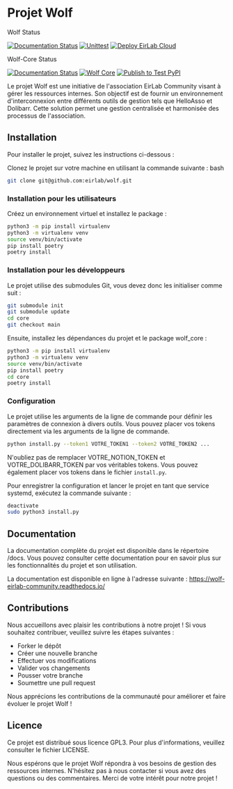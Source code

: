 # Projet Wolf

Wolf Status

[![Documentation Status](https://readthedocs.org/projects/wolf-eirlab-community/badge/?version=latest)](https://wolf-eirlab-community.readthedocs.io/?badge=latest) [![Unittest](https://github.com/Eirlab/wolf/actions/workflows/unittest.yml/badge.svg)](https://github.com/Eirlab/wolf/actions/workflows/unittest.yml) [![Deploy EirLab Cloud](https://github.com/Eirlab/wolf/actions/workflows/deploy_eirlab_cloud.yml/badge.svg)](https://github.com/Eirlab/wolf/actions/workflows/deploy.yml)

Wolf-Core Status

[![Documentation Status](https://readthedocs.org/projects/wolf-eirlab-community/badge/?version=latest)](https://wolf-eirlab-community.readthedocs.io/?badge=latest) [![Wolf Core](https://github.com/Eirlab/wolf-core/actions/workflows/unittest.yml/badge.svg)](https://github.com/Eirlab/wolf-core/actions/workflows/unittest.yml) [![Publish to Test PyPI](https://github.com/Eirlab/wolf-core/actions/workflows/publish.yaml/badge.svg)](https://github.com/Eirlab/wolf-core/actions/workflows/publish.yaml)

Le projet Wolf est une initiative de l'association EirLab Community visant à gérer les ressources internes. Son objectif
est de fournir un
environnement d'interconnexion entre différents outils de gestion tels que HelloAsso et Dolibarr. Cette solution permet
une gestion centralisée et
harmonisée des processus de l'association.

## Installation

Pour installer le projet, suivez les instructions ci-dessous :

Clonez le projet sur votre machine en utilisant la commande suivante :
bash

```bash
git clone git@github.com:eirlab/wolf.git
```

### Installation pour les utilisateurs

Créez un environnement virtuel et installez le package :

```bash
python3 -m pip install virtualenv
python3 -m virtualenv venv
source venv/bin/activate
pip install poetry
poetry install

```

### Installation pour les développeurs

Le projet utilise des submodules Git, vous devez donc les initialiser comme suit :

```bash
git submodule init
git submodule update
cd core
git checkout main
```

Ensuite, installez les dépendances du projet et le package wolf_core :

```bash
python3 -m pip install virtualenv
python3 -m virtualenv venv
source venv/bin/activate
pip install poetry
cd core
poetry install
```

### Configuration

Le projet utilise les arguments de la ligne de commande pour définir les paramètres de connexion à divers outils. Vous pouvez placer vos tokens directement via les arguments de la
ligne de commande.

```bash
python install.py --token1 VOTRE_TOKEN1 --token2 VOTRE_TOKEN2 ...
```

N'oubliez pas de remplacer VOTRE_NOTION_TOKEN et VOTRE_DOLIBARR_TOKEN par vos véritables tokens.
Vous pouvez également placer vos tokens dans le fichier `install.py`.

Pour enregistrer la configuration et lancer le projet en tant que service systemd, exécutez la commande suivante :

```bash
deactivate
sudo python3 install.py
```

## Documentation

La documentation complète du projet est disponible dans le répertoire /docs. Vous pouvez consulter cette documentation
pour en savoir plus sur les
fonctionnalités du projet et son utilisation.

La documentation est disponible en ligne à l'adresse suivante : https://wolf-eirlab-community.readthedocs.io/

## Contributions

Nous accueillons avec plaisir les contributions à notre projet ! Si vous souhaitez contribuer, veuillez suivre les
étapes suivantes :

- Forker le dépôt
- Créer une nouvelle branche
- Effectuer vos modifications
- Valider vos changements
- Pousser votre branche
- Soumettre une pull request

Nous apprécions les contributions de la communauté pour améliorer et faire évoluer le projet Wolf !

## Licence

Ce projet est distribué sous licence GPL3. Pour plus d'informations, veuillez consulter le fichier LICENSE.

Nous espérons que le projet Wolf répondra à vos besoins de gestion des ressources internes. N'hésitez pas à nous
contacter si vous avez des questions
ou des commentaires. Merci de votre intérêt pour notre projet !
